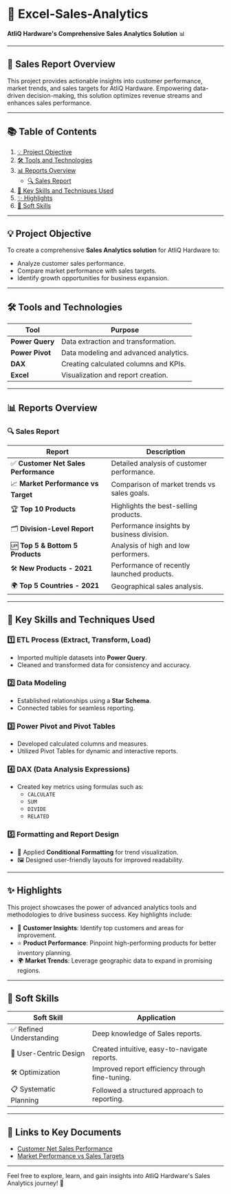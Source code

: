 # 🌟 Excel-Sales-Analytics
**AtliQ Hardware's Comprehensive Sales Analytics Solution** 📊

---

## 🚀 **Sales Report Overview**
This project provides actionable insights into customer performance, market trends, and sales targets for AtliQ Hardware. Empowering data-driven decision-making, this solution optimizes revenue streams and enhances sales performance.

---

## 📚 **Table of Contents**  
1. [💡 Project Objective](#-project-objective)  
2. [🛠️ Tools and Technologies](#-tools-and-technologies)  
3. [📊 Reports Overview](#-reports-overview)  
   - [🔍 Sales Report](#-sales-report)  
4. [🔑 Key Skills and Techniques Used](#-key-skills-and-techniques-used)  
5. [✨ Highlights](#-highlights)  
6. [🤝 Soft Skills](#-soft-skills)  

---

## 💡 **Project Objective**

To create a comprehensive **Sales Analytics solution** for AtliQ Hardware to:
- Analyze customer sales performance.
- Compare market performance with sales targets.
- Identify growth opportunities for business expansion.

---

## 🛠️ **Tools and Technologies**

| Tool               | Purpose                                 |
|--------------------|-----------------------------------------|
| **Power Query**    | Data extraction and transformation.    |
| **Power Pivot**    | Data modeling and advanced analytics.  |
| **DAX**            | Creating calculated columns and KPIs.  |
| **Excel**          | Visualization and report creation.     |

---

## 📊 **Reports Overview**

### 🔍 **Sales Report**
| Report                         | Description                                  |
|--------------------------------|----------------------------------------------|
| ✅ **Customer Net Sales Performance** | Detailed analysis of customer performance. |
| 📈 **Market Performance vs Target** | Comparison of market trends vs sales goals. |
| 🏆 **Top 10 Products**         | Highlights the best-selling products.       |
| 🗂️ **Division-Level Report**   | Performance insights by business division.  |
| 🆙 **Top 5 & Bottom 5 Products** | Analysis of high and low performers.       |
| 🛠️ **New Products - 2021**     | Performance of recently launched products.  |
| 🌍 **Top 5 Countries - 2021**  | Geographical sales analysis.                |

---

## 🔑 **Key Skills and Techniques Used**

### 1️⃣ **ETL Process (Extract, Transform, Load)**
- Imported multiple datasets into **Power Query**.
- Cleaned and transformed data for consistency and accuracy.

### 2️⃣ **Data Modeling**
- Established relationships using a **Star Schema**.
- Connected tables for seamless reporting.

### 3️⃣ **Power Pivot and Pivot Tables**
- Developed calculated columns and measures.
- Utilized Pivot Tables for dynamic and interactive reports.

### 4️⃣ **DAX (Data Analysis Expressions)**
- Created key metrics using formulas such as:
  - `CALCULATE`
  - `SUM`
  - `DIVIDE`
  - `RELATED`

### 5️⃣ **Formatting and Report Design**
- 🎨 Applied **Conditional Formatting** for trend visualization.
- 🖼️ Designed user-friendly layouts for improved readability.

---

## ✨ **Highlights**

This project showcases the power of advanced analytics tools and methodologies to drive business success. Key highlights include:

- 🚀 **Customer Insights**: Identify top customers and areas for improvement.
- ⭐ **Product Performance**: Pinpoint high-performing products for better inventory planning.
- 🌍 **Market Trends**: Leverage geographic data to expand in promising regions.

---

## 🤝 **Soft Skills**

| Soft Skill                      | Application                                  |
|---------------------------------|----------------------------------------------|
| ✅ Refined Understanding         | Deep knowledge of Sales reports.            |
| 🎨 User-Centric Design          | Created intuitive, easy-to-navigate reports.|
| 🛠️ Optimization                 | Improved report efficiency through fine-tuning. |
| 📋 Systematic Planning          | Followed a structured approach to reporting.|

---

## 📎 **Links to Key Documents**
- [Customer Net Sales Performance](https://github.com/its-ekanshi/Excel-Sales-Analytics/blob/main/Customer%20Net%20Sales%20Performance.pdf)
- [Market Performance vs Sales Targets](https://github.com/its-ekanshi/Excel-Sales-Analytics/blob/main/market_performance.pdf)

---

Feel free to explore, learn, and gain insights into AtliQ Hardware's Sales Analytics journey! 🎉
